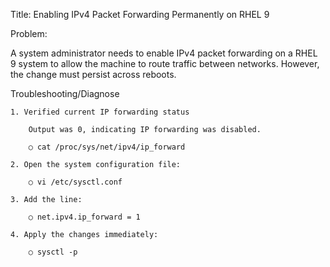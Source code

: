 Title: Enabling IPv4 Packet Forwarding Permanently on RHEL 9

Problem:

A system administrator needs to enable IPv4 packet forwarding on a RHEL 9 system to allow the machine to route traffic between networks. However, the change must persist across reboots.



Troubleshooting/Diagnose

	1. Verified current IP forwarding status
	
		Output was 0, indicating IP forwarding was disabled.
	
		○ cat /proc/sys/net/ipv4/ip_forward

	2. Open the system configuration file:

		○ vi /etc/sysctl.conf

	3. Add the line:

		○ net.ipv4.ip_forward = 1
		
	4. Apply the changes immediately:

		○ sysctl -p
